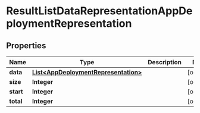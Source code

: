 # ResultListDataRepresentationAppDeploymentRepresentation

## Properties
Name | Type | Description | Notes
------------ | ------------- | ------------- | -------------
**data** | [**List&lt;AppDeploymentRepresentation&gt;**](AppDeploymentRepresentation.md) |  |  [optional]
**size** | **Integer** |  |  [optional]
**start** | **Integer** |  |  [optional]
**total** | **Integer** |  |  [optional]
